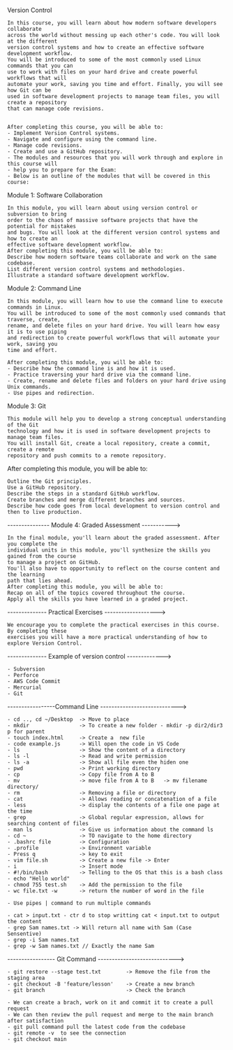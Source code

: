 
Version Control

    In this course, you will learn about how modern software developers collaborate 
    across the world without messing up each other's code. You will look at the different 
    version control systems and how to create an effective software development workflow. 
    You will be introduced to some of the most commonly used Linux commands that you can 
    use to work with files on your hard drive and create powerful workflows that will 
    automate your work, saving you time and effort. Finally, you will see how Git can be 
    used in software development projects to manage team files, you will create a repository 
    that can manage code revisions.


    After completing this course, you will be able to:
    - Implement Version Control systems.
    - Navigate and configure using the command line.
    - Manage code revisions.
    - Create and use a GitHub repository.
    - The modules and resources that you will work through and explore in this course will
    - help you to prepare for the Exam:
    - Below is an outline of the modules that will be covered in this course:

Module 1: Software Collaboration

    In this module, you will learn about using version control or subversion to bring 
    order to the chaos of massive software projects that have the potential for mistakes 
    and bugs. You will look at the different version control systems and how to create an
    effective software development workflow.
    After completing this module, you will be able to:
    Describe how modern software teams collaborate and work on the same codebase.
    List different version control systems and methodologies.
    Illustrate a standard software development workflow.

Module 2: Command Line

    In this module, you will learn how to use the command line to execute commands in Linux. 
    You will be introduced to some of the most commonly used commands that traverse, create,
    rename, and delete files on your hard drive. You will learn how easy it is to use piping
    and redirection to create powerful workflows that will automate your work, saving you 
    time and effort.
    
    After completing this module, you will be able to:
    - Describe how the command line is and how it is used.
    - Practice traversing your hard drive via the command line.
    - Create, rename and delete files and folders on your hard drive using Unix commands.
    - Use pipes and redirection.

Module 3: Git

    This module will help you to develop a strong conceptual understanding of the Git 
    technology and how it is used in software development projects to manage team files. 
    You will install Git, create a local repository, create a commit, create a remote 
    repository and push commits to a remote repository.

After completing this module, you will be able to: 

    Outline the Git principles.
    Use a GitHub repository.
    Describe the steps in a standard GitHub workflow.
    Create branches and merge different branches and sources.
    Describe how code goes from local development to version control and then to live production.

--------------- Module 4: Graded Assessment ----------->

    In the final module, you'll learn about the graded assessment. After you complete the 
    individual units in this module, you'll synthesize the skills you gained from the course 
    to manage a project on GitHub.
    You'll also have to opportunity to reflect on the course content and the learning 
    path that lies ahead.
    After completing this module, you will be able to:
    Recap on all of the topics covered throughout the course.
    Apply all the skills you have learned in a graded project.

--------------  Practical Exercises ------------------->

    We encourage you to complete the practical exercises in this course. By completing these 
    exercises you will have a more practical understanding of how to explore Version Control.

--------------  Example of version control ------------->

    - Subversion
    - Perforce
    - AWS Code Commit
    - Mercurial
    - Git

-----------------Command Line ---------------------------->

    - cd .., cd ~/Desktop  -> Move to place
    - mkdir                -> To create a new folder - mkdir -p dir2/dir3 p for parent
    - touch index.html     -> Create a  new file
    - code example.js      -> Will open the code in VS Code
    - ls                   -> Show the content of a directory
    - ls -l                -> Read and write permission
    - ls -a                -> Show all file even the hiden one
    - pwd                  -> Print working directory
    - cp                   -> Copy file from A to B
    - mv                   -> move file from A to B   -> mv filename directory/
    - rm                   -> Removing a file or directory
    - cat                  -> Allows reading or concatenation of a file
    - less                 -> display the contents of a file one page at the time
    - grep                 -> Global regular expression, allows for searching content of files
    - man ls               -> Give us information about the command ls
    - cd ~                 -> TO navigate to the home directory
    - .bashrc file         -> Configuration
    - .profile             -> Environment variable
    - Press q              -> key to exit
    - vim file.sh          -> Create a new file -> Enter
    - i                    -> Insert mode
    - #!/bin/bash          -> Telling to the OS that this is a bash class
    - echo "Hello world"
    - chmod 755 test.sh    -> Add the permission to the file
    - wc file.txt -w       -> return the number of word in the file

    - Use pipes | command to run multiple commands
 
    - cat > input.txt - ctr d to stop writting cat < input.txt to output the content
    - grep Sam names.txt -> Will return all name with Sam (Case Sensentive)
    - grep -i Sam names.txt
    - grep -w Sam names.txt // Exactly the name Sam


----------------- Git Command ---------------------------->

    - git restore --stage test.txt        -> Remove the file from the staging area
    - git checkout -B 'feature/lesson'    -> Create a new branch
    - git branch                          -> Check the branch

    - We can create a brach, work on it and commit it to create a pull request
    - We can then review the pull request and merge to the main branch after satisfaction
    - git pull command pull the latest code from the codebase
    - git remote -v  to see the connection
    - git checkout main
